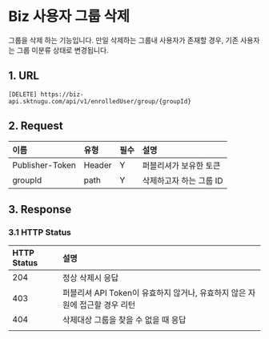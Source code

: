 # Biz 사용자 그룹 삭제

그룹을 삭제 하는 기능입니다. 만일 삭제하는 그룹내 사용자가 존재할 경우, 기존 사용자는 그룹 미분류 상태로 변경됩니다.

## 1. URL <a id="Biz&#xC0AC;&#xC6A9;&#xC790;&#xADF8;&#xB8F9;&#xC0AD;&#xC81C;v1-1.URL"></a>

```text
[DELETE] https://biz-api.sktnugu.com/api/v1/enrolledUser/group/{groupId}
```

## 2. Request <a id="Biz&#xC0AC;&#xC6A9;&#xC790;&#xADF8;&#xB8F9;&#xC0AD;&#xC81C;v1-2.Request"></a>

| 이름 | 유형 | 필수 | 설명 |
| :--- | :--- | :--- | :--- |
| Publisher-Token | Header | Y | 퍼블리셔가 보유한 토큰 |
| groupId | path | Y | 삭제하고자 하는 그룹 ID |

## 3. Response <a id="Biz&#xC0AC;&#xC6A9;&#xC790;&#xADF8;&#xB8F9;&#xC0AD;&#xC81C;v1-3.Response"></a>

### 3.1 HTTP Status <a id="Biz&#xC0AC;&#xC6A9;&#xC790;&#xADF8;&#xB8F9;&#xC0AD;&#xC81C;v1-3.1HTTPStatus"></a>

| HTTP Status | 설명 |
| :--- | :--- |
| 204 | 정상 삭제시 응답 |
| 403 | 퍼블리셔 API Token이 유효하지 않거나, 유효하지 않은 자원에 접근할 경우 리턴 |
| 404 | 삭제대상 그룹을 찾을 수 없을 때 응답 |
|  |  |

